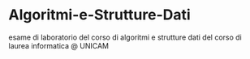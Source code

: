 # Algoritmi-e-Strutture-Dati
esame di laboratorio del corso di algoritmi e strutture dati del corso di laurea informatica @ UNICAM
